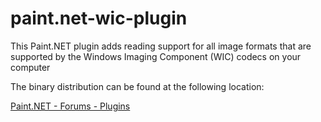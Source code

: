 # paint.net-wic-plugin
This Paint.NET plugin adds reading support for all image formats that are supported by the Windows Imaging Component (WIC) codecs on your computer

The binary distribution can be found at the following location:

[Paint.NET - Forums - Plugins](https://forums.getpaint.net/topic/111550-windows-imaging-component-wic-plugin/)
